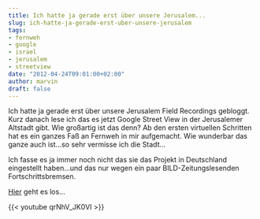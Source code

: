 ```yaml
---
title: Ich hatte ja gerade erst über unsere Jerusalem...
slug: ich-hatte-ja-gerade-erst-uber-unsere-jerusalem
tags:
- fernweh
- google
- israel
- jerusalem
- streetview
date: "2012-04-24T09:01:00+02:00"
author: marvin
draft: false
---
```

Ich hatte ja gerade erst über unsere Jerusalem Field Recordings
gebloggt. Kurz danach lese ich das es jetzt Google Street View in der
Jerusalemer Altstadt gibt. Wie großartig ist das denn? Ab den ersten
virtuellen Schritten hat es ein ganzes Faß an Fernweh in mir aufgemacht.
Wie wunderbar das ganze auch ist...so sehr vermisse ich die Stadt...

Ich fasse es ja immer noch nicht das sie das Projekt in Deutschland
eingestellt haben...und das nur wegen ein paar BILD-Zeitungslesenden
Fortschrittsbremsen.

[Hier](http://goo.gl/DkW20) geht es los...

{{< youtube qrNhV_JK0VI >}}